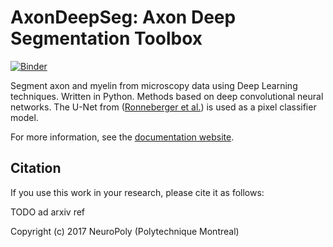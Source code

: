 # AxonDeepSeg: Axon Deep Segmentation Toolbox

[![Binder](https://mybinder.org/badge.svg)](https://mybinder.org/v2/gh/neuropoly/axondeepseg/master?filepath=notebooks%2Fgetting_started.ipynb)

Segment axon and myelin from microscopy data using Deep Learning techniques. Written in Python.
Methods based on deep convolutional neural networks.
The U-Net from ([Ronneberger et al.](https://arxiv.org/abs/1505.04597)) is used as a pixel classifier model.

For more information, see the [documentation website](https://neuropoly.github.io/axondeepseg).

## Citation

If you use this work in your research, please cite it as follows:

TODO ad arxiv ref

Copyright (c) 2017 NeuroPoly (Polytechnique Montreal)
